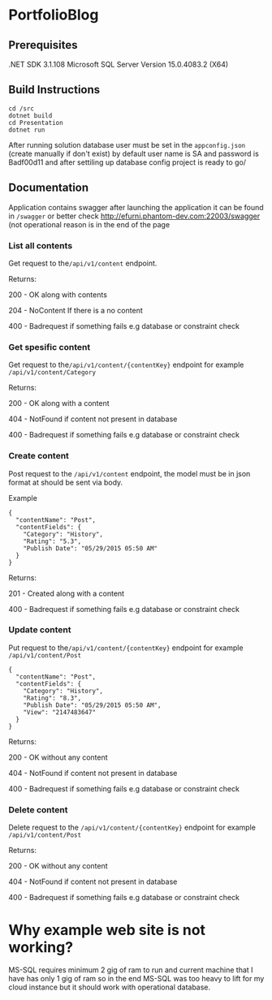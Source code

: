 # PortfolioBlog

## Prerequisites

.NET SDK 3.1.108
Microsoft SQL Server Version 15.0.4083.2 (X64)

## Build Instructions

```
cd /src
dotnet build
cd Presentation
dotnet run 
```
After running solution database user must be set in the `appconfig.json` (create manually if don't exist) by default user name is SA and password is Badf00d11
and after settiling up database config project is ready to go/

## Documentation
Application contains swagger after launching the application it can be found in `/swagger` or better check http://efurni.phantom-dev.com:22003/swagger (not operational reason is in the end of the page

### List all contents
Get request to the`/api/v1/content` endpoint.

Returns: 

200 - OK along with contents

204 - NoContent If there is a no content

400 - Badrequest if something fails e.g database or constraint check

### Get spesific content
Get request to the`/api/v1/content/{contentKey}` endpoint for example `/api/v1/content/Category`

Returns: 

200 - OK along with a content

404 - NotFound if content not present in database

400 - Badrequest if something fails e.g database or constraint check

### Create content
Post request to the `/api/v1/content` endpoint, the model must be in json format at should be sent via body.

Example
```
{
  "contentName": "Post",
  "contentFields": {
    "Category": "History",
    "Rating": "5.3",
    "Publish Date": "05/29/2015 05:50 AM"
  }
}
```
Returns: 

201 - Created along with a content

400 - Badrequest if something fails e.g database or constraint check

### Update content
Put request to the`/api/v1/content/{contentKey}` endpoint for example `/api/v1/content/Post`
```
{
  "contentName": "Post",
  "contentFields": {
    "Category": "History",
    "Rating": "8.3",
    "Publish Date": "05/29/2015 05:50 AM",
    "View": "2147483647"
  }
}
```

Returns: 

200 - OK without any content

404 - NotFound if content not present in database

400 - Badrequest if something fails e.g database or constraint check

### Delete content
Delete request to the `/api/v1/content/{contentKey}` endpoint for example `/api/v1/content/Post`

Returns: 

200 - OK without any content

404 - NotFound if content not present in database

400 - Badrequest if something fails e.g database or constraint check

# Why example web site is not working?
MS-SQL requires minimum 2 gig of ram to run and current machine that I have has only 1 gig of ram so in the end MS-SQL was too heavy to lift for my cloud instance but it should work with operational database.  
